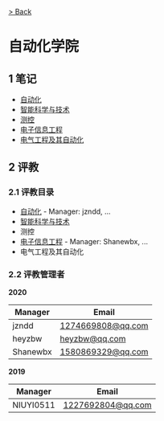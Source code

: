 [> Back](/README.md#2-项目目录)

# 自动化学院

## 1 笔记

- [自动化](automation/README.md)
- [智能科学与技术](intelligence/README.md)
- [测控](observe_and_control/README.md)
- [电子信息工程](electronic_information/README.md)
- [电气工程及其自动化](electronic/README.md)


## 2 评教

### 2.1 评教目录

- [自动化](/docs/evaluation/soa/automation/README.md) - Manager: jzndd, ...
- [智能科学与技术](/docs/evaluation/soa/intelligence/README.md)
- 测控
- [电子信息工程](/docs/evaluation/soa/electronic_information/README.md) - Manager: Shanewbx, ...
- 电气工程及其自动化

### 2.2 评教管理者

**2020**

| Manager |      Email         |
| ------- | ----------------   |
|  jzndd  | 1274669808@qq.com  |
|  heyzbw | heyzbw@qq.com      |
| Shanewbx| 1580869329@qq.com  |

**2019**

| Manager | Email |
| -------   | ----- |
| NIUYI0511 | 1227692804@qq.com  |
